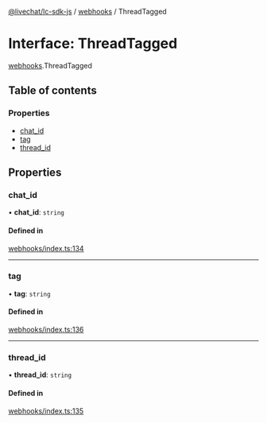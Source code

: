 [@livechat/lc-sdk-js](../README.md) / [webhooks](../modules/webhooks.md) / ThreadTagged

# Interface: ThreadTagged

[webhooks](../modules/webhooks.md).ThreadTagged

## Table of contents

### Properties

- [chat\_id](webhooks.ThreadTagged.md#chat_id)
- [tag](webhooks.ThreadTagged.md#tag)
- [thread\_id](webhooks.ThreadTagged.md#thread_id)

## Properties

### chat\_id

• **chat\_id**: `string`

#### Defined in

[webhooks/index.ts:134](https://github.com/livechat/lc-sdk-js/blob/951da85/src/webhooks/index.ts#L134)

___

### tag

• **tag**: `string`

#### Defined in

[webhooks/index.ts:136](https://github.com/livechat/lc-sdk-js/blob/951da85/src/webhooks/index.ts#L136)

___

### thread\_id

• **thread\_id**: `string`

#### Defined in

[webhooks/index.ts:135](https://github.com/livechat/lc-sdk-js/blob/951da85/src/webhooks/index.ts#L135)
